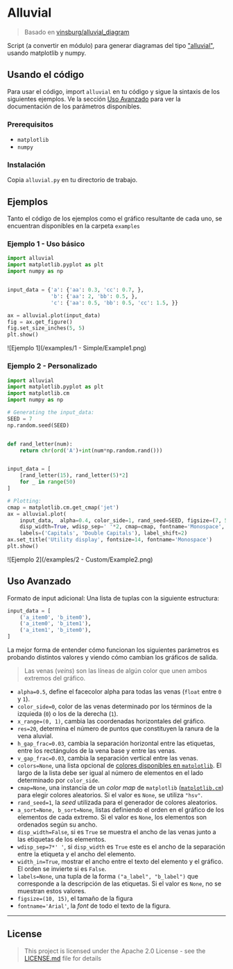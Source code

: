 # Alluvial

> Basado en [vinsburg/alluvial_diagram](https://github.com/vinsburg/alluvial_diagram)

Script (a convertir en módulo) para generar diagramas del tipo ["alluvial"](https://en.wikipedia.org/wiki/Alluvial_diagram), usando matplotlib y numpy.

## Usando el código

Para usar el código, import `alluvial` en tu código y sigue la sintaxis de los siguientes ejemplos. Ve la sección [Uso Avanzado](#uso-avanzado) para ver la documentación de los parámetros disponibles.

### Prerequisitos

* `matplotlib`
* `numpy`

### Instalación

Copia `alluvial.py` en tu directorio de trabajo.

## Ejemplos

Tanto el código de los ejemplos como el gráfico resultante de cada uno, se encuentran disponibles en la carpeta `examples`

### Ejemplo 1 - Uso básico

```python
import alluvial
import matplotlib.pyplot as plt
import numpy as np


input_data = {'a': {'aa': 0.3, 'cc': 0.7, },
              'b': {'aa': 2, 'bb': 0.5, },
              'c': {'aa': 0.5, 'bb': 0.5, 'cc': 1.5, }}

ax = alluvial.plot(input_data)
fig = ax.get_figure()
fig.set_size_inches(5, 5)
plt.show()

```

![Ejemplo 1](/examples/1 - Simple/Example1.png)

### Ejemplo 2 - Personalizado

```python
import alluvial
import matplotlib.pyplot as plt
import matplotlib.cm
import numpy as np

# Generating the input_data:
SEED = 7
np.random.seed(SEED)


def rand_letter(num):
    return chr(ord('A')+int(num*np.random.rand()))


input_data = [
    [rand_letter(15), rand_letter(5)*2]
    for _ in range(50)
]

# Plotting:
cmap = matplotlib.cm.get_cmap('jet')
ax = alluvial.plot(
    input_data,  alpha=0.4, color_side=1, rand_seed=SEED, figsize=(7, 5),
    disp_width=True, wdisp_sep=' '*2, cmap=cmap, fontname='Monospace',
    labels=('Capitals', 'Double Capitals'), label_shift=2)
ax.set_title('Utility display', fontsize=14, fontname='Monospace')
plt.show()

```

![Ejemplo 2](/examples/2 - Custom/Example2.png)

## Uso Avanzado

Formato de input adicional: Una lista de tuplas con la siguiente estructura:

```python
input_data = [
    ('a_item0', 'b_item0'),
    ('a_item0', 'b_item1'),
    ('a_item1', 'b_item0'),
]
```

La mejor forma de entender cómo funcionan los siguientes parámetros es probando distintos valores y viendo cómo cambian los gráficos de salida.

> Las venas (*veins*) son las líneas de algún color que unen ambos extremos del gráfico.

* `alpha=0.5`,  define el facecolor alpha para todas las venas (`float` entre `0` y `1`).
* `color_side=0`, color de las venas determinado por los términos de la izquieda (`0`) o los de la derecha (`1`). 
* `x_range=(0, 1)`, cambia las coordenadas horizontales del gráfico.
* `res=20`, determina el número de puntos que constituyen la ranura de la vena aluvial.
* `h_gap_frac=0.03`, cambia la separación horizontal entre las etiquetas, entre los rectángulos de la vena base y entre las venas.
* `v_gap_frac=0.03`, cambia la separación vertical entre las venas.
* `colors=None`, una lista opcional de [colores disponibles en `matplotlib`](https://stackoverflow.com/a/37232760/3281097). El largo de la lista debe ser igual al número de elementos en el lado determinado por `color_side`.
* `cmap=None`, una instancia de un *color map* de `matplotlib` ([`matplotlib.cm`](https://matplotlib.org/3.1.0/api/cm_api.html)) para elegir colores aleatorios. Si el valor es `None`, se utiliza `"hsv"`.
* `rand_seed=1`, la *seed* utilizada para el generador de colores aleatorios.
* `a_sort=None, b_sort=None`, listas definiendo el orden en el gráfico de los elementos de cada extremo. Si el valor es `None`, los elementos son ordenados según su ancho.
* `disp_width=False`, si es `True` se muestra el ancho de las venas junto a las etiquetas de los elementos.
* `wdisp_sep=7*' '`, si `disp_width` es `True` este es el ancho de la separación entre la etiqueta y el ancho del elemento.
* `width_in=True`, mostrar el ancho entre el texto del elemento y el gráfico. El orden se invierte si es `False`.
* `labels=None`, una tupla de la forma `("a_label", "b_label")` que corresponde a la descripción de las etiquetas. Si el valor es `None`, no se muestran estos valores.
* `figsize=(10, 15)`, el tamaño de la figura
* `fontname='Arial'`, la *font* de todo el texto de la figura.

---

## License

> This project is licensed under the Apache 2.0 License - see the [LICENSE.md](LICENSE.md) file for details